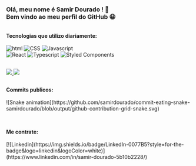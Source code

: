 ### Olá, meu nome é Samir Dourado ! 🖖 <br> Bem vindo ao meu perfil do GitHub 😀

<div>
    <br>
    <strong>Tecnologias que utilizo diariamente:</strong><br><br>
    <img src="https://img.shields.io/badge/HTML5-E34F26?style=for-the-badge&logo=html5&logoColor=white" alt="html">
    <img src="https://img.shields.io/badge/CSS3-1572B6?style=for-the-badge&logo=css3&logoColor=white" alt="CSS">
    <img src="https://img.shields.io/badge/JavaScript-F7DF1E?style=for-the-badge&logo=javascript&logoColor=black" alt="Javascript"><br>
    <img src="https://img.shields.io/badge/React-20232A?style=for-the-badge&logo=react&logoColor=61DAFB" alt="React">
    <img src="https://img.shields.io/badge/TypeScript-007ACC?style=for-the-badge&logo=typescript&logoColor=white" alt="Typescript">
    <img src="https://img.shields.io/badge/styled--components-DB7093?style=for-the-badge&logo=styled-components&logoColor=white" alt="Styled Components">
</div>

##

<div align="left">
  <a href="https://github.com/samirdourado">
    <img height="150em" src="https://github-readme-stats.vercel.app/api?username=samirdourado&show_icons=true&theme=light&include_all_commits=true&count_private=true"/>
    <img height="100em" src="https://github-readme-stats.vercel.app/api/top-langs/?username=samirdourado&theme=light&hide_border=false&&layout=compact"/>
  </a>
</div>

##

<div>
    <strong>Commits publicos:</strong><br><br>
    ![Snake animation](https://github.com/samirdourado/commit-eating-snake-samirdourado/blob/output/github-contribution-grid-snake.svg)
</div>

##

<div><br>
    <strong>Me contrate:</strong><br><br>
    [![Linkedin](https://img.shields.io/badge/LinkedIn-0077B5?style=for-the-badge&logo=linkedin&logoColor=white)](https://www.linkedin.com/in/samir-dourado-5b10b2228/)
 </div>
